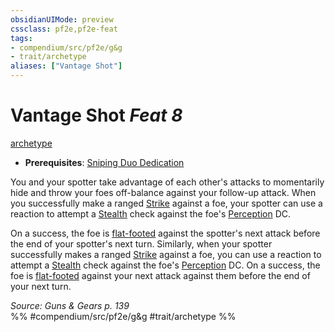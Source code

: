```yaml
---
obsidianUIMode: preview
cssclass: pf2e,pf2e-feat
tags:
- compendium/src/pf2e/g&g
- trait/archetype
aliases: ["Vantage Shot"]
---
```

# Vantage Shot  *Feat 8*  
[archetype](../../rules/traits/archetype.md)  

- **Prerequisites**: [Sniping Duo Dedication](sniping-duo-dedication-g-g.md)

You and your spotter take advantage of each other's attacks to momentarily hide and throw your foes off-balance against your follow-up attack. When you successfully make a ranged [Strike](../../rules/actions/strike.md) against a foe, your spotter can use a reaction to attempt a [Stealth](../skills.md#Stealth) check against the foe's [Perception](../skills.md#Perception) DC.

On a success, the foe is [flat-footed](../../rules/conditions.md#Flat-footed) against the spotter's next attack before the end of your spotter's next turn. Similarly, when your spotter successfully makes a ranged [Strike](../../rules/actions/strike.md) against a foe, you can use a reaction to attempt a [Stealth](../skills.md#Stealth) check against the foe's [Perception](../skills.md#Perception) DC. On a success, the foe is [flat-footed](../../rules/conditions.md#Flat-footed) against your next attack against them before the end of your next turn.

*Source: Guns & Gears p. 139*  
%% #compendium/src/pf2e/g&g #trait/archetype %%